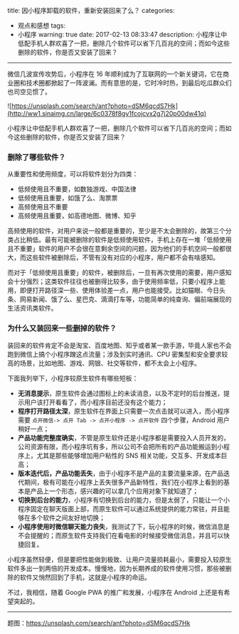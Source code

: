 title: 因小程序卸载的软件，重新安装回来了么？
categories:
  - 观点和感想
tags:
  - 小程序
warning: true
date: 2017-02-13 08:33:47
description: 小程序让中低配手机人群欢喜了一把，删除几个软件可以省下几百兆的空间；而如今这些删除的软件，你是否又安装了回来？
---

微信几波宣传攻势后，小程序在 16 年顺利成为了互联网的一个新关键词，它在商业圈和技术圈都掀起了一阵波澜。而有意思的是，它时冷时热，到最后吃瓜群众们也司空见惯了。

![https://unsplash.com/search/ant?photo=dSM6qcdS7Hk](http://ww1.sinaimg.cn/large/6c0378f8gy1fcojcvx2g7j20p00dw41q)

<!--more-->

小程序让中低配手机人群欢喜了一把，删除几个软件可以省下几百兆的空间；而如今这些删除的软件，你是否又安装了回来？

### 删除了哪些软件？

从重要性和使用频度，可以将软件划分为四类：

- 低频使用且不重要，如数独游戏、中国法律
- 低频使用且重要，如饿了么、淘票票
- 高频使用且不重要
- 高频使用且重要，如高德地图、微博、知乎

高频使用的软件，对用户来说一般都是重要的，至少是不太会删除的，故第三个分类占比稍低。最有可能被删除的软件是低频使用软件，手机上存在一堆「低频使用且不重要」软件的用户不会很在意剩余空间的问题，因为他们的手机空间一般都很大，而这些软件被删除后，不管有没有对应的小程序，用户都不会有啥感知。

而对于「低频使用且重要」的软件，被删除后，一旦有再次使用的需要，用户感知会十分强烈；这类软件往往也被删得比较多，由于使用频率低，只要小程序上能用，即便打开路径深一些、使用体验差一点，用户也能接受。比如猫眼、今日头条、网易新闻、饿了么、星巴克、滴滴打车等，功能简单的纯查询、偏前端展现的生活资讯类软件。

### 为什么又装回来一些删掉的软件？

装回来的软件肯定不会是淘宝、百度地图、知乎或者某一款手游，毕竟人家也不会跑到微信上搞个小程序蹭这点流量；涉及到实时通讯、CPU 密集型和安全要求较高的场景，比如地图、游戏、网银、社交等软件，都不太会上小程序。

下面我列举下，小程序较原生软件有哪些短板：

- **无消息提示**，原生软件会通过图标上的未读消息，以及不定时的后台推送，提示用户该打开看看了，而小程序目前还没有这个能力；
- **程序打开路径太深**，原生软件在界面上只需要一次点击就可以进入，而小程序需要 `点开微信-> 点开 Tab -> 点开小程序 -> 点开软件` 四个步骤，Android 用户稍好一点；
- **产品功能完整度确实**，不管是原生软件还是小程序都是需要投入人员开发的，公司资源有限，而小程序坑有多，所以公司不会把所有的产品功能搬运到小程序上，尤其是那些能够增加用户粘性的 SNS 相关功能，交互多、开发成本巨高；
- **版本迭代后，产品功能丢失**，由于小程序不是产品的主要流量来源，在产品迭代期间，极有可能在小程序上丢失很多产品新特性，我们在小程序上看到的基本是产品上一个形态，感兴趣的可以拿几个应用对象下就知道了；
- **切换到后台的能力**，小程序有切换到后台的能力，但是太弱了，只能让一个小程序固定在聊天版面上部，而原生软件可以通过系统提供的能力常驻，并且能够在多个软件之间友好地切换；
- **小程序使用时微信聊天能力丧失**，我测试了下，玩小程序的时候，微信消息是不会提醒的；而原生软件支持我们在看电影的时候接受微信消息，并且可以快捷回复。

小程序虽然轻便，但是要把性能做到极致、让用户流量损耗最小，需要投入较原生软件多出一到两倍的开发成本。慢慢地，因为长期养成的软件使用习惯，那些被删除的软件又悄然回到了手机，这就是小程序的命运。

不过，我相信，随着 Google  PWA 的推广和发展，小程序在 Android 上还是有希望突起的。

---

题图：https://unsplash.com/search/ant?photo=dSM6qcdS7Hk
